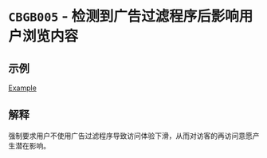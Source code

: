 # `CBGB005` - 检测到广告过滤程序后影响用户浏览内容

## 示例

[Example](../example/cbgb005/cbgb005-example.html)

## 解释

强制要求用户不使用广告过滤程序导致访问体验下滑，从而对访客的再访问意愿产生潜在影响。
